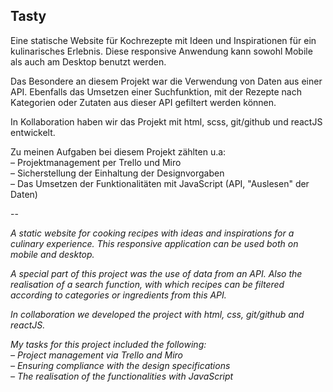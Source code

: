 ## Tasty

Eine statische Website für Kochrezepte mit Ideen und Inspirationen für ein kulinarisches Erlebnis. Diese responsive Anwendung kann sowohl Mobile als auch am Desktop benutzt werden.

Das Besondere an diesem Projekt war die Verwendung von Daten aus einer API. Ebenfalls das Umsetzen einer Suchfunktion, mit der Rezepte nach Kategorien oder Zutaten aus dieser API gefiltert werden können.

In Kollaboration haben wir das Projekt mit html, scss, git/github und reactJS entwickelt.

Zu meinen Aufgaben bei diesem Projekt zählten u.a:  
– Projektmanagement per Trello und Miro  
– Sicherstellung der Einhaltung der Designvorgaben  
– Das Umsetzen der Funktionalitäten mit JavaScript (API, "Auslesen" der Daten)

--

*A static website for cooking recipes with ideas and inspirations for a culinary experience. This responsive application can be used both on mobile and desktop.*

*A special part of this project was the use of data from an API. Also the realisation of a search function, with which recipes can be filtered according to categories or ingredients from this API.*

*In collaboration we developed the project with html, css, git/github and reactJS.*

*My tasks for this project included the following:  
– Project management via Trello and Miro  
– Ensuring compliance with the design specifications  
– The realisation of the functionalities with JavaScript*
